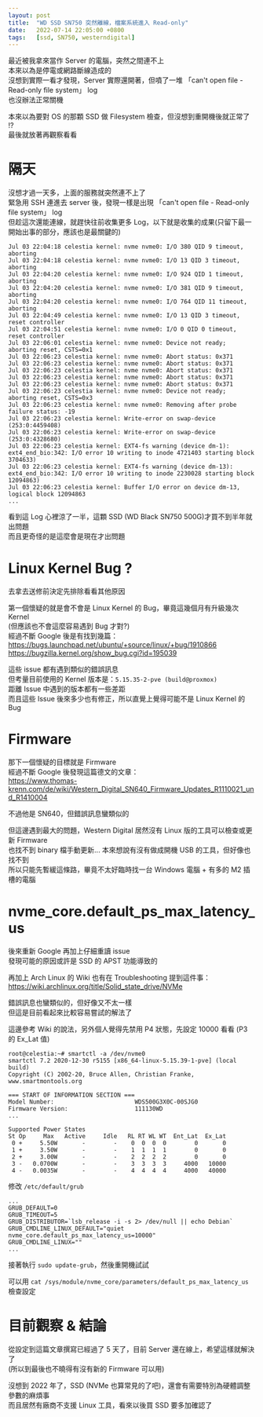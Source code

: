 ```yaml
---
layout: post
title:  "WD SSD SN750 突然離線，檔案系統進入 Read-only"
date:   2022-07-14 22:05:00 +0800
tags:   [ssd, SN750, westerndigital]
---
```


最近被我拿來當作 Server 的電腦，突然之間連不上  
本來以為是停電或網路斷線造成的  
沒想到實際一看才發現，Server 實際還開著，但噴了一堆 「can't open file - Read-only file system」 log  
也沒辦法正常關機

<!--more-->

本來以為要對 OS 的那顆 SSD 做 Filesystem 檢查，但沒想到重開機後就正常了 !?  
最後就放著再觀察看看

# 隔天
沒想才過一天多，上面的服務就突然連不上了  
緊急用 SSH 連進去 server 後，發現一樣是出現 「can't open file - Read-only file system」 log  
但趁這次還能連線，就趕快往前收集更多 Log，以下就是收集的成果(只留下最一開始出事的部分，應該也是最關鍵的)
```
Jul 03 22:04:18 celestia kernel: nvme nvme0: I/O 380 QID 9 timeout, aborting
Jul 03 22:04:18 celestia kernel: nvme nvme0: I/O 13 QID 3 timeout, aborting
Jul 03 22:04:20 celestia kernel: nvme nvme0: I/O 924 QID 1 timeout, aborting
Jul 03 22:04:20 celestia kernel: nvme nvme0: I/O 381 QID 9 timeout, aborting
Jul 03 22:04:20 celestia kernel: nvme nvme0: I/O 764 QID 11 timeout, aborting
Jul 03 22:04:49 celestia kernel: nvme nvme0: I/O 13 QID 3 timeout, reset controller
Jul 03 22:04:51 celestia kernel: nvme nvme0: I/O 0 QID 0 timeout, reset controller
Jul 03 22:06:01 celestia kernel: nvme nvme0: Device not ready; aborting reset, CSTS=0x1
Jul 03 22:06:23 celestia kernel: nvme nvme0: Abort status: 0x371
Jul 03 22:06:23 celestia kernel: nvme nvme0: Abort status: 0x371
Jul 03 22:06:23 celestia kernel: nvme nvme0: Abort status: 0x371
Jul 03 22:06:23 celestia kernel: nvme nvme0: Abort status: 0x371
Jul 03 22:06:23 celestia kernel: nvme nvme0: Abort status: 0x371
Jul 03 22:06:23 celestia kernel: nvme nvme0: Device not ready; aborting reset, CSTS=0x3
Jul 03 22:06:23 celestia kernel: nvme nvme0: Removing after probe failure status: -19
Jul 03 22:06:23 celestia kernel: Write-error on swap-device (253:0:4459408)
Jul 03 22:06:23 celestia kernel: Write-error on swap-device (253:0:4328680)
Jul 03 22:06:23 celestia kernel: EXT4-fs warning (device dm-1): ext4_end_bio:342: I/O error 10 writing to inode 4721403 starting block 3704633)
Jul 03 22:06:23 celestia kernel: EXT4-fs warning (device dm-13): ext4_end_bio:342: I/O error 10 writing to inode 2230028 starting block 12094863)
Jul 03 22:06:23 celestia kernel: Buffer I/O error on device dm-13, logical block 12094863
...
```

看到這 Log 心裡涼了一半，這顆 SSD (WD Black SN750 500G)才買不到半年就出問題  
而且更奇怪的是這麼會是現在才出問題

# Linux Kernel Bug ?
去拿去送修前決定先排除看看其他原因

第一個懷疑的就是會不會是 Linux Kernel 的 Bug，畢竟這幾個月有升級幾次 Kernel  
(但應該也不會這麼容易遇到 Bug 才對?)  
經過不斷 Google 後是有找到幾篇：  
<a href="https://bugs.launchpad.net/ubuntu/+source/linux/+bug/1910866" target="_blank" rel="noopener">https://bugs.launchpad.net/ubuntu/+source/linux/+bug/1910866</a>  
<a href="https://bugzilla.kernel.org/show_bug.cgi?id=195039" target="_blank" rel="noopener">https://bugzilla.kernel.org/show_bug.cgi?id=195039</a>

這些 issue 都有遇到類似的錯誤訊息  
但考量目前使用的 Kernel 版本是：`5.15.35-2-pve (build@proxmox)`  
距離 Issue 中遇到的版本都有一些差距  
而且這些 Issue 後來多少也有修正，所以直覺上覺得可能不是 Linux Kernel 的 Bug

# Firmware
那下一個懷疑的目標就是 Firmware  
經過不斷 Google 後發現這篇德文的文章：  
<a href="https://www.thomas-krenn.com/de/wiki/Western_Digital_SN640_Firmware_Updates_R1110021_und_R1410004" target="_blank" rel="noopener">https://www.thomas-krenn.com/de/wiki/Western_Digital_SN640_Firmware_Updates_R1110021_und_R1410004</a>

不過他是 SN640，但錯誤訊息蠻類似的  

但這邊遇到最大的問題，Western Digital 居然沒有 Linux 版的工具可以檢查或更新 Firmware  
也找不到 binary 檔手動更新...
本來想說有沒有做成開機 USB 的工具，但好像也找不到  
所以只能先暫緩這條路，畢竟不太好臨時找一台 Windows 電腦 + 有多的 M2 插槽的電腦  

# nvme_core.default_ps_max_latency_us
後來重新 Google 再加上仔細重讀 issue  
發現可能的原因或許是 SSD 的 APST 功能導致的  

再加上 Arch Linux 的 Wiki 也有在 Troubleshooting 提到這件事：  
<a href="https://wiki.archlinux.org/title/Solid_state_drive/NVMe#Troubleshooting" target="_blank" rel="noopener">https://wiki.archlinux.org/title/Solid_state_drive/NVMe</a>

錯誤訊息也蠻類似的，但好像又不太一樣  
但這是目前看起來比較容易嘗試的解法了

這邊參考 Wiki 的說法，另外個人覺得先禁用 P4 狀態，先設定 10000 看看 (P3 的 Ex_Lat 值)

```shell
root@celestia:~# smartctl -a /dev/nvme0
smartctl 7.2 2020-12-30 r5155 [x86_64-linux-5.15.39-1-pve] (local build)
Copyright (C) 2002-20, Bruce Allen, Christian Franke, www.smartmontools.org

=== START OF INFORMATION SECTION ===
Model Number:                       WDS500G3X0C-00SJG0
Firmware Version:                   111130WD
...

Supported Power States
St Op     Max   Active     Idle   RL RT WL WT  Ent_Lat  Ex_Lat
 0 +     5.50W       -        -    0  0  0  0        0       0
 1 +     3.50W       -        -    1  1  1  1        0       0
 2 +     3.00W       -        -    2  2  2  2        0       0
 3 -   0.0700W       -        -    3  3  3  3     4000   10000
 4 -   0.0035W       -        -    4  4  4  4     4000   40000
```

修改 `/etc/default/grub`
```
...
GRUB_DEFAULT=0
GRUB_TIMEOUT=5
GRUB_DISTRIBUTOR=`lsb_release -i -s 2> /dev/null || echo Debian`
GRUB_CMDLINE_LINUX_DEFAULT="quiet nvme_core.default_ps_max_latency_us=10000"
GRUB_CMDLINE_LINUX=""
...
```

接著執行 `sudo update-grub`，然後重開機試試

可以用 `cat /sys/module/nvme_core/parameters/default_ps_max_latency_us` 檢查設定

# 目前觀察 & 結論
從設定到這篇文章撰寫已經過了 5 天了，目前 Server 還在線上，希望這樣就解決了  
(所以到最後也不曉得有沒有新的 Firmware 可以用)

沒想到 2022 年了，SSD (NVMe 也算常見的了吧)，還會有需要特別為硬體調整參數的麻煩事  
而且居然有廠商不支援 Linux 工具，看來以後買 SSD 要多加確認了
